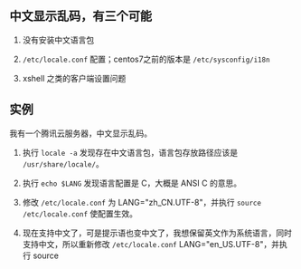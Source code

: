 ## 中文显示乱码，有三个可能

1. 没有安装中文语言包

2. `/etc/locale.conf` 配置；centos7之前的版本是 `/etc/sysconfig/i18n`

3. xshell 之类的客户端设置问题

## 实例

我有一个腾讯云服务器，中文显示乱码。

1. 执行 `locale -a` 发现存在中文语言包，语言包存放路径应该是 `/usr/share/locale/`。

2. 执行 `echo $LANG` 发现语言配置是 C，大概是 ANSI C 的意思。

3. 修改 `/etc/locale.conf` 为 LANG="zh_CN.UTF-8"，并执行 `source /etc/locale.conf` 使配置生效。

4. 现在支持中文了，可是提示语也变中文了，我想保留英文作为系统语言，同时支持中文，所以重新修改 `/etc/locale.conf` LANG="en_US.UTF-8"，并执行 source
